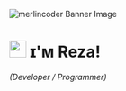 <!--Banner-->
![merlincoder Banner Image](/asstes/header.png)


<!--Header Name-->
# <img src="https://user-images.githubusercontent.com/74038190/216120981-b9507c36-0e04-4469-8e27-c99271b45ba5.png" width="30"/> ɪ'ᴍ Reza! 
*(Developer / Programmer)*
<br /> 
